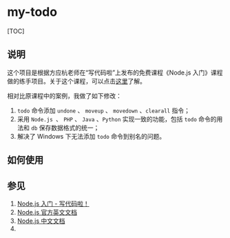 # my-todo
[TOC]

## 说明

这个项目是根据方应杭老师在“写代码啦”上发布的免费课程《Node.js 入门》课程做的练手项目。关于这个课程，可以点击[这里](https://xiedaimala.com/courses/75e749fb-909e-4e10-9212-b6e725a6d35f#/common "Node.js 入门 - 写代码啦！")了解。

相对比原课程中的案例，我做了如下修改：

1. `todo` 命令添加 `undone` 、 `moveup` 、 `movedown` 、`clearall` 指令；
2. 采用 `Node.js `、 `PHP` 、 `Java` 、`Python` 实现一致的功能，包括 `todo` 命令的用法和 `db` 保存数据格式的统一；
3. 解决了 Windows 下无法添加 `todo` 命令到别名的问题。



## 如何使用



## 参见

1. [Node.js 入门 - 写代码啦！](https://xiedaimala.com/courses/75e749fb-909e-4e10-9212-b6e725a6d35f#/common "Node.js 入门 - 写代码啦！")
2. [Node.js 官方英文文档](https://nodejs.org/en/docs/ "DOCS | Node.js")
3. [Node.js 中文文档](http://nodejs.cn/api/ "API 文档 | Node.js 中文网")
4. 

